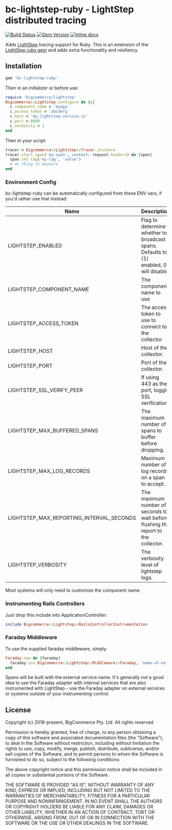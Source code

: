 # bc-lightstep-ruby - LightStep distributed tracing

[![Build Status](https://travis-ci.com/bigcommerce/bc-lightstep-ruby.svg?token=D3Cc4LCF9BgpUx4dpPpv&branch=master)](https://travis-ci.com/bigcommerce/bc-lightstep-ruby) [![Gem Version](https://badge.fury.io/rb/bc-lightstep-ruby.svg)](https://badge.fury.io/rb/bc-lightstep-ruby) [![Inline docs](http://inch-ci.org/github/bigcommerce/bc-lightstep-ruby.svg?branch=master)](http://inch-ci.org/github/bigcommerce/bc-lightstep-ruby)

Adds [LightStep](https://lightstep.com) tracing support for Ruby. This is an extension of the 
[LightStep ruby gem](https://github.com/lightstep/lightstep-tracer-ruby) and adds extra functionality and resiliency.

## Installation

```ruby
gem 'bc-lightstep-ruby'
```

Then in an initializer or before use:

```ruby
require 'bigcommerce/lightstep'
Bigcommerce::Lightstep.configure do |c|
  c.component_name = 'myapp'
  c.access_token = 'abcdefg'
  c.host = 'my.lightstep.service.io'
  c.port = 8080
  c.verbosity = 1
end
```

Then in your script:

```ruby
tracer = Bigcommerce::Lightstep::Tracer.instance
tracer.start_span('my-span', context: request.headers) do |span|
  span.set_tag('my-tag', 'value')
  # do thing to measure
end
```

### Environment Config

bc-lightstep-ruby can be automatically configured from these ENV vars, if you'd rather use that instead:

| Name | Description |
| ---- | ----------- |
| LIGHTSTEP_ENABLED | Flag to determine whether to broadcast spans. Defaults to (1) enabled, 0 will disable.| 1 |
| LIGHTSTEP_COMPONENT_NAME | The component name to use | '' | 
| LIGHTSTEP_ACCESS_TOKEN | The access token to use to connect to the collector | '' | 
| LIGHTSTEP_HOST | Host of the collector. | `lightstep-collector.linkerd` |
| LIGHTSTEP_PORT | Port of the collector. | `4140` |
| LIGHTSTEP_SSL_VERIFY_PEER | If using 443 as the port, toggle SSL verification. | true |
| LIGHTSTEP_MAX_BUFFERED_SPANS | The maximum number of spans to buffer before dropping. | `1_000` |
| LIGHTSTEP_MAX_LOG_RECORDS | Maximum number of log records on a span to accept. | `1_000` |
| LIGHTSTEP_MAX_REPORTING_INTERVAL_SECONDS | The maximum number of seconds to wait before flushing the report to the collector. | 3.0 |
| LIGHTSTEP_VERBOSITY | The verbosity level of lightstep logs. | 1 |

Most systems will only need to customize the component name.

### Instrumenting Rails Controllers

Just drop this include into ApplicationController:

```ruby
include Bigcommerce::Lightstep::RailsControllerInstrumentation
```

### Faraday Middleware

To use the supplied faraday middleware, simply:

```ruby
Faraday.new do |faraday|
  faraday.use Bigcommerce::Lightstep::Middleware::Faraday, 'name-of-external-service'
end
```

Spans will be built with the external service name. It's generally _not_ a good idea to use the Faraday adapter
with internal services that are also instrumented with LightStep - use the Faraday adapter on external services
or systems outside of your instrumenting control. 

## License

Copyright (c) 2018-present, BigCommerce Pty. Ltd. All rights reserved 

Permission is hereby granted, free of charge, to any person obtaining a copy of this software and associated 
documentation files (the "Software"), to deal in the Software without restriction, including without limitation the 
rights to use, copy, modify, merge, publish, distribute, sublicense, and/or sell copies of the Software, and to permit 
persons to whom the Software is furnished to do so, subject to the following conditions:

The above copyright notice and this permission notice shall be included in all copies or substantial portions of the 
Software.

THE SOFTWARE IS PROVIDED "AS IS", WITHOUT WARRANTY OF ANY KIND, EXPRESS OR IMPLIED, INCLUDING BUT NOT LIMITED TO THE 
WARRANTIES OF MERCHANTABILITY, FITNESS FOR A PARTICULAR PURPOSE AND NONINFRINGEMENT. IN NO EVENT SHALL THE AUTHORS OR 
COPYRIGHT HOLDERS BE LIABLE FOR ANY CLAIM, DAMAGES OR OTHER LIABILITY, WHETHER IN AN ACTION OF CONTRACT, TORT OR 
OTHERWISE, ARISING FROM, OUT OF OR IN CONNECTION WITH THE SOFTWARE OR THE USE OR OTHER DEALINGS IN THE SOFTWARE.
